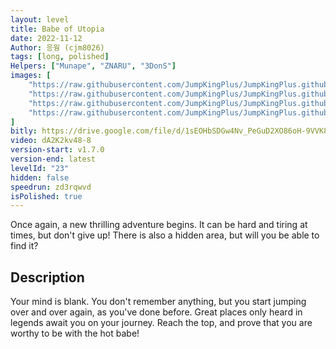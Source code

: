 ```yaml
---
layout: level
title: Babe of Utopia
date: 2022-11-12
Author: 응웡 (cjm8026)
tags: [long, polished]
Helpers: ["Munape", "ZNARU", "3DonS"]
images: [
    "https://raw.githubusercontent.com/JumpKingPlus/JumpKingPlus.github.io/www/images/workshop/levels/ws23-banner.png",
    "https://raw.githubusercontent.com/JumpKingPlus/JumpKingPlus.github.io/www/images/workshop/levels/ws23-2.png",
    "https://raw.githubusercontent.com/JumpKingPlus/JumpKingPlus.github.io/www/images/workshop/levels/ws23-3.png",
    "https://raw.githubusercontent.com/JumpKingPlus/JumpKingPlus.github.io/www/images/workshop/levels/ws23-4.png"
]
bitly: https://drive.google.com/file/d/1sEOHbSDGw4Nv_PeGuD2XO86oH-9VVK8N/view?usp=share_link
video: dA2K2kv48-8
version-start: v1.7.0
version-end: latest
levelId: "23"
hidden: false
speedrun: zd3rqwvd
isPolished: true
---
```


Once again, a new thrilling adventure begins. It can be hard and tiring at times, but don't give up! There is also a hidden area, but will you be able to find it?

<!-- more -->

<div id="description">
    <h2>Description</h2>
    <p>Your mind is blank. You don't remember anything, but you start jumping over and over again, as you've done before. Great places only heard in legends await you on your journey. Reach the top, and prove that you are worthy to be with the hot babe!</p>
</div>